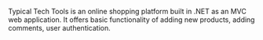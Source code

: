 Typical Tech Tools is an online shopping platform built in .NET as an MVC web application. It offers basic functionality of adding new products, adding comments, user authentication.
